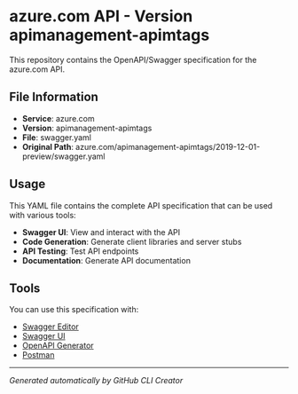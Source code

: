 # azure.com API - Version apimanagement-apimtags

This repository contains the OpenAPI/Swagger specification for the azure.com API.

## File Information

- **Service**: azure.com
- **Version**: apimanagement-apimtags
- **File**: swagger.yaml
- **Original Path**: azure.com/apimanagement-apimtags/2019-12-01-preview/swagger.yaml

## Usage

This YAML file contains the complete API specification that can be used with various tools:

- **Swagger UI**: View and interact with the API
- **Code Generation**: Generate client libraries and server stubs
- **API Testing**: Test API endpoints
- **Documentation**: Generate API documentation

## Tools

You can use this specification with:

- [Swagger Editor](https://editor.swagger.io/)
- [Swagger UI](https://swagger.io/tools/swagger-ui/)
- [OpenAPI Generator](https://openapi-generator.tech/)
- [Postman](https://www.postman.com/)

---

*Generated automatically by GitHub CLI Creator*
